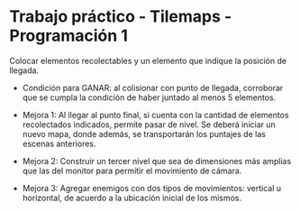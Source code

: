 # Trabajo práctico - Tilemaps - Programación 1

Colocar elementos recolectables y un elemento que indique la posición de llegada.

- Condición para GANAR: al colisionar con punto de llegada, corroborar que se cumpla la condición de haber juntado al menos 5 elementos.

- Mejora 1: Al llegar al punto final, si cuenta con la cantidad de elementos recolectados indicados, permite pasar de nivel. Se deberá iniciar un nuevo mapa, donde además, se transportarán los puntajes de las escenas anteriores.

- Mejora 2: Construir un tercer nivel que sea de dimensiones más amplias que las del monitor para permitir el movimiento de cámara.

- Mejora 3: Agregar enemigos con dos tipos de movimientos: vertical u horizontal, de acuerdo a la ubicación inicial de los mismos.
